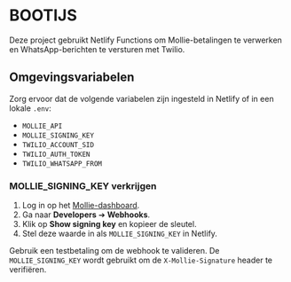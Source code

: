 # BOOTIJS

Deze project gebruikt Netlify Functions om Mollie-betalingen te verwerken en WhatsApp-berichten te versturen met Twilio.

## Omgevingsvariabelen

Zorg ervoor dat de volgende variabelen zijn ingesteld in Netlify of in een lokale `.env`:

- `MOLLIE_API`
- `MOLLIE_SIGNING_KEY`
- `TWILIO_ACCOUNT_SID`
- `TWILIO_AUTH_TOKEN`
- `TWILIO_WHATSAPP_FROM`

### MOLLIE_SIGNING_KEY verkrijgen

1. Log in op het [Mollie-dashboard](https://www.mollie.com/dashboard).
2. Ga naar **Developers** ➔ **Webhooks**.
3. Klik op **Show signing key** en kopieer de sleutel.
4. Stel deze waarde in als `MOLLIE_SIGNING_KEY` in Netlify.

Gebruik een testbetaling om de webhook te valideren. De `MOLLIE_SIGNING_KEY` wordt gebruikt om de `X-Mollie-Signature` header te verifiëren.

